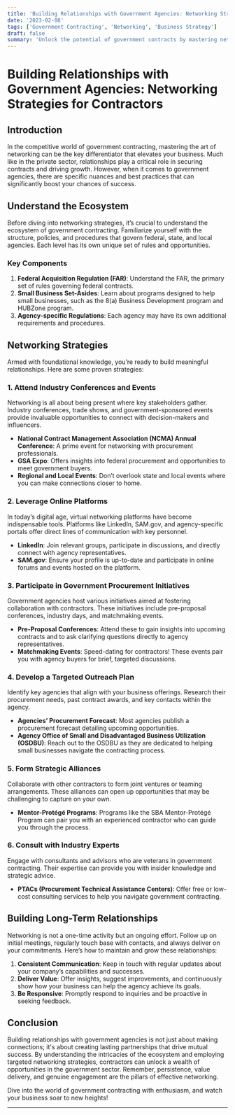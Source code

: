 ```yaml
---
title: 'Building Relationships with Government Agencies: Networking Strategies for Contractors'
date: '2023-02-08'
tags: ['Government Contracting', 'Networking', 'Business Strategy']
draft: false
summary: 'Unlock the potential of government contracts by mastering networking strategies that foster lasting relationships with government agencies!'
---
```


# Building Relationships with Government Agencies: Networking Strategies for Contractors

## Introduction

In the competitive world of government contracting, mastering the art of networking can be the key differentiator that elevates your business. Much like in the private sector, relationships play a critical role in securing contracts and driving growth. However, when it comes to government agencies, there are specific nuances and best practices that can significantly boost your chances of success.

## Understand the Ecosystem

Before diving into networking strategies, it’s crucial to understand the ecosystem of government contracting. Familiarize yourself with the structure, policies, and procedures that govern federal, state, and local agencies. Each level has its own unique set of rules and opportunities.

### Key Components

1. **Federal Acquisition Regulation (FAR)**: Understand the FAR, the primary set of rules governing federal contracts.
2. **Small Business Set-Asides**: Learn about programs designed to help small businesses, such as the 8(a) Business Development program and HUBZone program.
3. **Agency-specific Regulations**: Each agency may have its own additional requirements and procedures.

## Networking Strategies

Armed with foundational knowledge, you’re ready to build meaningful relationships. Here are some proven strategies:

### 1. **Attend Industry Conferences and Events**

Networking is all about being present where key stakeholders gather. Industry conferences, trade shows, and government-sponsored events provide invaluable opportunities to connect with decision-makers and influencers.

- **National Contract Management Association (NCMA) Annual Conference**: A prime event for networking with procurement professionals.
- **GSA Expo**: Offers insights into federal procurement and opportunities to meet government buyers.
- **Regional and Local Events**: Don’t overlook state and local events where you can make connections closer to home.

### 2. **Leverage Online Platforms**

In today’s digital age, virtual networking platforms have become indispensable tools. Platforms like LinkedIn, SAM.gov, and agency-specific portals offer direct lines of communication with key personnel.

- **LinkedIn**: Join relevant groups, participate in discussions, and directly connect with agency representatives.
- **SAM.gov**: Ensure your profile is up-to-date and participate in online forums and events hosted on the platform.

### 3. **Participate in Government Procurement Initiatives**

Government agencies host various initiatives aimed at fostering collaboration with contractors. These initiatives include pre-proposal conferences, industry days, and matchmaking events.

- **Pre-Proposal Conferences**: Attend these to gain insights into upcoming contracts and to ask clarifying questions directly to agency representatives.
- **Matchmaking Events**: Speed-dating for contractors! These events pair you with agency buyers for brief, targeted discussions.

### 4. **Develop a Targeted Outreach Plan**

Identify key agencies that align with your business offerings. Research their procurement needs, past contract awards, and key contacts within the agency.

- **Agencies’ Procurement Forecast**: Most agencies publish a procurement forecast detailing upcoming opportunities.
- **Agency Office of Small and Disadvantaged Business Utilization (OSDBU)**: Reach out to the OSDBU as they are dedicated to helping small businesses navigate the contracting process.

### 5. **Form Strategic Alliances**

Collaborate with other contractors to form joint ventures or teaming arrangements. These alliances can open up opportunities that may be challenging to capture on your own.

- **Mentor-Protégé Programs**: Programs like the SBA Mentor-Protégé Program can pair you with an experienced contractor who can guide you through the process.

### 6. **Consult with Industry Experts**

Engage with consultants and advisors who are veterans in government contracting. Their expertise can provide you with insider knowledge and strategic advice.

- **PTACs (Procurement Technical Assistance Centers)**: Offer free or low-cost consulting services to help you navigate government contracting.

## Building Long-Term Relationships

Networking is not a one-time activity but an ongoing effort. Follow up on initial meetings, regularly touch base with contacts, and always deliver on your commitments. Here’s how to maintain and grow these relationships:

1. **Consistent Communication**: Keep in touch with regular updates about your company’s capabilities and successes.
2. **Deliver Value**: Offer insights, suggest improvements, and continuously show how your business can help the agency achieve its goals.
3. **Be Responsive**: Promptly respond to inquiries and be proactive in seeking feedback.

## Conclusion

Building relationships with government agencies is not just about making connections; it's about creating lasting partnerships that drive mutual success. By understanding the intricacies of the ecosystem and employing targeted networking strategies, contractors can unlock a wealth of opportunities in the government sector. Remember, persistence, value delivery, and genuine engagement are the pillars of effective networking.

Dive into the world of government contracting with enthusiasm, and watch your business soar to new heights!

---